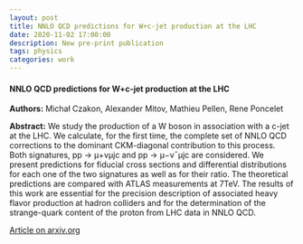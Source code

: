 ```yaml
---
layout: post
title: NNLO QCD predictions for W+c-jet production at the LHC
date: 2020-11-02 17:00:00
description: New pre-print publication
tags: physics 
categories: work
---
```


<h4> NNLO QCD predictions for W+c-jet production at the LHC </h4>

<b>Authors:</b> Michał Czakon, Alexander Mitov, Mathieu Pellen, Rene Poncelet

<b>Abstract:</b> We study the production of a W boson in association with a c-jet at the LHC. We calculate, for the first time, the complete set of NNLO QCD corrections to the dominant CKM-diagonal contribution to this process. Both signatures, pp -> μ+νμjc and pp -> μ−ν¯μjc are considered. We present predictions for fiducial cross sections and differential distributions for each one of the two signatures as well as for their ratio. The theoretical predictions are compared with ATLAS measurements at 7TeV. The results of this work are essential for the precision description of associated heavy flavor production at hadron colliders and for the determination of the strange-quark content of the proton from LHC data in NNLO QCD. 

<a href="https://arxiv.org/abs/2011.01011">Article on arxiv.org</a>
